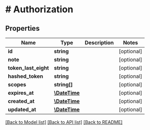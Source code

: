 # # Authorization

## Properties

Name | Type | Description | Notes
------------ | ------------- | ------------- | -------------
**id** | **string** |  | [optional] 
**note** | **string** |  | [optional] 
**token_last_eight** | **string** |  | [optional] 
**hashed_token** | **string** |  | [optional] 
**scopes** | **string[]** |  | [optional] 
**expires_at** | [**\DateTime**](\DateTime.md) |  | [optional] 
**created_at** | [**\DateTime**](\DateTime.md) |  | [optional] 
**updated_at** | [**\DateTime**](\DateTime.md) |  | [optional] 

[[Back to Model list]](../../README.md#documentation-for-models) [[Back to API list]](../../README.md#documentation-for-api-endpoints) [[Back to README]](../../README.md)


